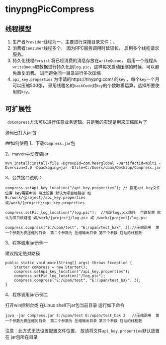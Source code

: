 # tinypngPicCompress

## 线程模型


 1. 生产者`Provider`线程为一，主要进行深搜目录文件；、
 2. 消费者`Consumer`线程多个， 因为RPC服务调用时延较长， 启用多个线程请求服务。
 3. 持久化线程`Persist` 将已经消费的消息存放在`writeQueue`， 启用一个线程从`writeQueue`取数据进行持久化到`log.pic`，这样每次启动压缩的时候，可以避免重复消费。 进而避免同一目录进行多次压缩
 4. `api_key.properties` 为申请的https://tinypng.com/ 的`key`  ，每个`key`一个月可以压缩500张， 采用线程名的`hashCode`对`key`的个数取模运算，选择所要使用的`key`。 
## 可扩展性
` doCompress`方法可以进行任意业务逻辑。只是我的实现是用来压缩图片了

源码已打入jar包

##如何使用
1、下载`Compress.jar`包

2、maven手动安装jar

`mvn install:install-file -DgroupId=com.hearglobal -DartifactId=multi -Dversion=2.0 -Dpackaging=jar -Dfile=C:/Users/cbam/Desktop/Compress.jar`

3、公共接口说明：

    compress.setApi_key_location("/api_key.properties"); // 指定api_key文件位置 key需要申请 可选设置 默认为项目根路径 如E:/work/{project}/api_key.properties或/work/{project}/api_key.properties

    compress.setPic_log_location("/log.pic");  //指定log.pic路径  可选配置 默认为项目根路径 如/work/{project}/log.pic 或 /work/{project}/log.pic

    compress.compress("E:/upan/test", "E:/upan/test_bak", 3);//压缩调用  第一个参数为要压缩的目录  第二个参数为 压缩输出目录 第三个参数 启动的线程数
3、程序调用jar示例一

建议指定绝对路径

    public static void main(String[] args) throws Exception {
        Starter compress = new Starter();
        compress.setApi_key_location("/api_key.properties");
        compress.setPic_log_location("/log.pic");
        compress.compress("E:/upan/test", "E:/upan/test_bak", 3);
    }

4、程序调用jar示例二

打开win控制台或 在Linux shell下jar包当前目录 运行如下命令

    java -jar Compress.jar E:/upan/test E:/upan/test_bak 3   //压缩调用  第一个参数为要压缩的目录  第二个参数为 压缩输出目录 第三个参数 启动的线程数

注意：此方式无法设置配置文件位置， 故请将文件`api_key.properties`默认放置在 jar包所在目录